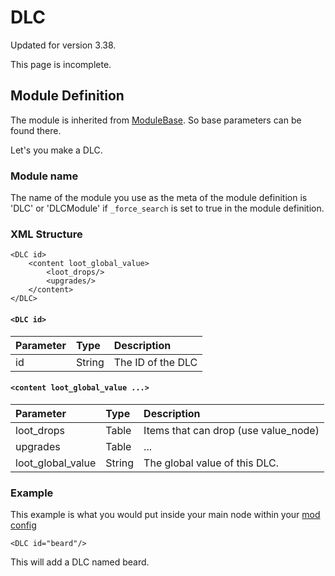 # DLC

Updated for version 3.38.

This page is incomplete.

## Module Definition

The module is inherited from [ModuleBase](https://github.com/GreatBigBushyBeard/PAYDAY-2-BeardLib/wiki/ModuleBase). So base parameters can be found there.

Let's you make a DLC.

### Module name

The name of the module you use as the meta of the module definition is 'DLC' or 'DLCModule' if `_force_search` is set to true in the module definition.

### XML Structure

```markup
<DLC id>
    <content loot_global_value>
        <loot_drops/>
        <upgrades/>
    </content>
</DLC>
```

#### `<DLC id>`

| Parameter | Type | Description |
| :--- | :--- | :--- |
| id | String | The ID of the DLC |

#### `<content loot_global_value ...>`

| Parameter | Type | Description |
| :--- | :--- | :--- |
| loot\_drops | Table | Items that can drop \(use value\_node\) |
| upgrades | Table | ... |
| loot\_global\_value | String | The global value of this DLC. |

### Example

This example is what you would put inside your main node within your [mod config](https://github.com/GreatBigBushyBeard/PAYDAY-2-BeardLib/wiki/Module-Config)

```markup
<DLC id="beard"/>
```

This will add a DLC named beard.

